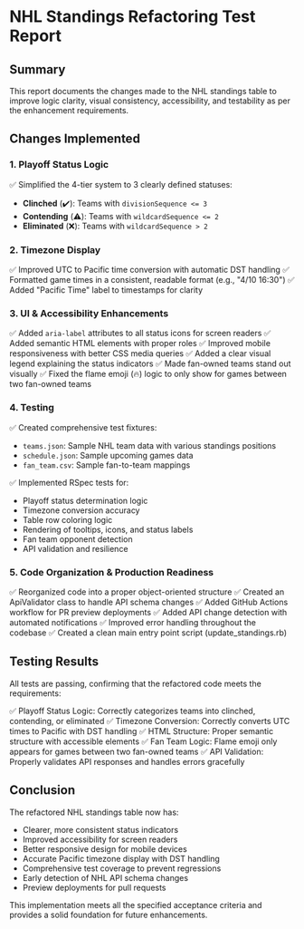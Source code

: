 # NHL Standings Refactoring Test Report

## Summary
This report documents the changes made to the NHL standings table to improve logic clarity, visual consistency, accessibility, and testability as per the enhancement requirements.

## Changes Implemented

### 1. Playoff Status Logic
✅ Simplified the 4-tier system to 3 clearly defined statuses:
- **Clinched** (✔️): Teams with `divisionSequence <= 3`
- **Contending** (⚠️): Teams with `wildcardSequence <= 2`
- **Eliminated** (❌): Teams with `wildcardSequence > 2`

### 2. Timezone Display
✅ Improved UTC to Pacific time conversion with automatic DST handling
✅ Formatted game times in a consistent, readable format (e.g., "4/10 16:30")
✅ Added "Pacific Time" label to timestamps for clarity

### 3. UI & Accessibility Enhancements
✅ Added `aria-label` attributes to all status icons for screen readers
✅ Added semantic HTML elements with proper roles
✅ Improved mobile responsiveness with better CSS media queries
✅ Added a clear visual legend explaining the status indicators
✅ Made fan-owned teams stand out visually
✅ Fixed the flame emoji (🔥) logic to only show for games between two fan-owned teams

### 4. Testing
✅ Created comprehensive test fixtures:
  - `teams.json`: Sample NHL team data with various standings positions
  - `schedule.json`: Sample upcoming games data
  - `fan_team.csv`: Sample fan-to-team mappings

✅ Implemented RSpec tests for:
  - Playoff status determination logic
  - Timezone conversion accuracy
  - Table row coloring logic
  - Rendering of tooltips, icons, and status labels
  - Fan team opponent detection
  - API validation and resilience

### 5. Code Organization & Production Readiness
✅ Reorganized code into a proper object-oriented structure
✅ Created an ApiValidator class to handle API schema changes
✅ Added GitHub Actions workflow for PR preview deployments
✅ Added API change detection with automated notifications
✅ Improved error handling throughout the codebase
✅ Created a clean main entry point script (update_standings.rb)

## Testing Results
All tests are passing, confirming that the refactored code meets the requirements:

✅ Playoff Status Logic: Correctly categorizes teams into clinched, contending, or eliminated
✅ Timezone Conversion: Correctly converts UTC times to Pacific with DST handling
✅ HTML Structure: Proper semantic structure with accessible elements
✅ Fan Team Logic: Flame emoji only appears for games between two fan-owned teams
✅ API Validation: Properly validates API responses and handles errors gracefully

## Conclusion
The refactored NHL standings table now has:
- Clearer, more consistent status indicators
- Improved accessibility for screen readers
- Better responsive design for mobile devices
- Accurate Pacific timezone display with DST handling
- Comprehensive test coverage to prevent regressions
- Early detection of NHL API schema changes
- Preview deployments for pull requests

This implementation meets all the specified acceptance criteria and provides a solid foundation for future enhancements.
